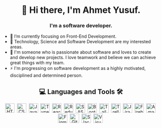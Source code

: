 <h1 align="center">👋 Hi there, I'm Ahmet Yusuf.</h1>

<h3 align="center">I'm a software developer.</h3>

<ul>
  <li>🎯 I’m currently focusing on Front-End Development.</li>
  <li>🔭 Technology, Science and Software Development are my interested areas.</li>
  <li>💞️ I'm someone who is passionate about software and loves to create and develop new projects. I love teamwork and believe we can achieve great things with my team.</li>
  <li>⚡ I'm progressing on software development as a highly motivated, disciplined and determined person.</li>
</ul>

<h2 align="center">💻 Languages and Tools 🛠️</h2>

<div align="center">
  <img src="https://cdn.jsdelivr.net/gh/devicons/devicon/icons/html5/html5-original.svg" alt="HTML5" width="30" height="30"/>&nbsp;
  <img src="https://cdn.jsdelivr.net/gh/devicons/devicon/icons/css3/css3-original.svg" alt="CSS3" width="30" height="30"/>&nbsp;
  <img src="https://cdn.jsdelivr.net/gh/devicons/devicon/icons/javascript/javascript-original.svg" alt="Javascript" width="30" height="30"/>&nbsp;
  <img src="https://cdn.jsdelivr.net/gh/devicons/devicon/icons/typescript/typescript-original.svg" alt="Typescript" width="30" height="30"/>&nbsp;
  <img src="https://cdn.jsdelivr.net/gh/devicons/devicon/icons/react/react-original-wordmark.svg" alt="React" width="30" height="30"/>&nbsp;
  <img src="https://cdn.jsdelivr.net/gh/devicons/devicon/icons/redux/redux-original.svg" alt="Redux" width="30" height="30"/>&nbsp;
  <img src="https://cdn.jsdelivr.net/gh/devicons/devicon/icons/sass/sass-original.svg" alt="SASS" width="30" height="30"/>&nbsp;
  <img src="https://cdn.jsdelivr.net/gh/devicons/devicon/icons/bootstrap/bootstrap-original.svg" alt="Bootstrap" width="30" height="30"/>&nbsp;
  <img src="https://cdn.jsdelivr.net/gh/devicons/devicon@latest/icons/tailwindcss/tailwindcss-original.svg" alt="Tailwind CSS" width="30" height="30"/>&nbsp;
  <img src="https://cdn.jsdelivr.net/gh/devicons/devicon@latest/icons/trello/trello-original.svg" alt="Trello" width="30" height="30"/>&nbsp;
  <img src="https://cdn.jsdelivr.net/gh/devicons/devicon/icons/jira/jira-original.svg" alt="Jira" width="30" height="30"/>&nbsp;
  <img src="https://cdn.jsdelivr.net/gh/devicons/devicon@latest/icons/firebase/firebase-original.svg" alt="Firebase" width="30" height="30"/>&nbsp;
  <img src="https://cdn.jsdelivr.net/gh/devicons/devicon@latest/icons/amazonwebservices/amazonwebservices-plain-wordmark.svg" alt="Amazon Web Services" width="30" height="30"/>&nbsp;
  <img src="https://cdn.jsdelivr.net/gh/devicons/devicon/icons/figma/figma-original.svg" alt="Figma" width="30" height="30"/>&nbsp;
  <img src="https://cdn.jsdelivr.net/gh/devicons/devicon@latest/icons/git/git-original.svg" alt="Git" width="30" height="30"/>&nbsp;
  <img src="https://cdn.jsdelivr.net/gh/devicons/devicon/icons/slack/slack-original.svg" alt="Slack" width="30" height="30"/>&nbsp; 
  <img src="https://cdn.jsdelivr.net/gh/devicons/devicon/icons/vscode/vscode-original.svg" alt="Visual Studio Code" width="30" height="30"/>&nbsp;
</div>
